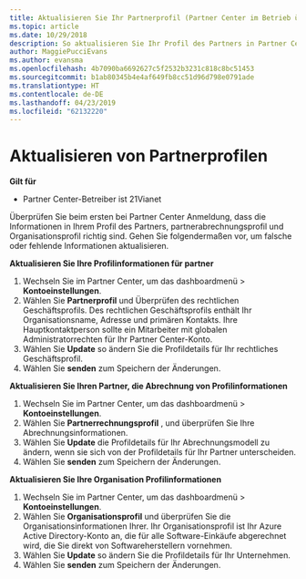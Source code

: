 ```yaml
---
title: Aktualisieren Sie Ihr Partnerprofil (Partner Center im Betrieb über 21Vianet)
ms.topic: article
ms.date: 10/29/2018
description: So aktualisieren Sie Ihr Profil des Partners in Partner Center.
author: MaggiePucciEvans
ms.author: evansma
ms.openlocfilehash: 4b7090ba6692627c5f2532b3231c818c8bc51453
ms.sourcegitcommit: b1ab80345b4e4af649fb8cc51d96d798e0791ade
ms.translationtype: HT
ms.contentlocale: de-DE
ms.lasthandoff: 04/23/2019
ms.locfileid: "62132220"
---
```

# <a name="update-your-partner-profile"></a>Aktualisieren von Partnerprofilen


**Gilt für**

-   Partner Center-Betreiber ist 21Vianet


Überprüfen Sie beim ersten bei Partner Center Anmeldung, dass die Informationen in Ihrem Profil des Partners, partnerabrechnungsprofil und Organisationsprofil richtig sind. Gehen Sie folgendermaßen vor, um falsche oder fehlende Informationen aktualisieren.

**Aktualisieren Sie Ihre Profilinformationen für partner**

1. Wechseln Sie im Partner Center, um das dashboardmenü &gt; **Kontoeinstellungen**.
2. Wählen Sie **Partnerprofil** und Überprüfen des rechtlichen Geschäftsprofils. Des rechtlichen Geschäftsprofils enthält Ihr Organisationsname, Adresse und primären Kontakts. Ihre Hauptkontaktperson sollte ein Mitarbeiter mit globalen Administratorrechten für Ihr Partner Center-Konto. 
3. Wählen Sie **Update** so ändern Sie die Profildetails für Ihr rechtliches Geschäftsprofil.  
4. Wählen Sie **senden** zum Speichern der Änderungen.

**Aktualisieren Sie Ihren Partner, die Abrechnung von Profilinformationen**

1. Wechseln Sie im Partner Center, um das dashboardmenü &gt; **Kontoeinstellungen**.
2. Wählen Sie **Partnerrechnungsprofil** , und überprüfen Sie Ihre Abrechnungsinformationen. 
3. Wählen Sie **Update** die Profildetails für Ihr Abrechnungsmodell zu ändern, wenn sie sich von der Profildetails für Ihr Partner unterscheiden.
4. Wählen Sie **senden** zum Speichern der Änderungen.

**Aktualisieren Sie Ihre Organisation Profilinformationen**

1. Wechseln Sie im Partner Center, um das dashboardmenü &gt; **Kontoeinstellungen**.
2. Wählen Sie **Organisationsprofil** und überprüfen Sie die Organisationsinformationen Ihrer. Ihr Organisationsprofil ist Ihr Azure Active Directory-Konto an, die für alle Software-Einkäufe abgerechnet wird, die Sie direkt von Softwareherstellern vornehmen.
3. Wählen Sie **Update** so ändern Sie die Profildetails für Ihr Unternehmen.
4. Wählen Sie **senden** zum Speichern der Änderungen.
